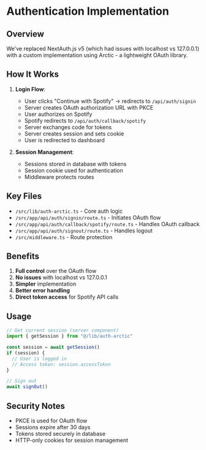 # Authentication Implementation

## Overview

We've replaced NextAuth.js v5 (which had issues with localhost vs 127.0.0.1) with a custom implementation using Arctic - a lightweight OAuth library.

## How It Works

1. **Login Flow**:
   - User clicks "Continue with Spotify" → redirects to `/api/auth/signin`
   - Server creates OAuth authorization URL with PKCE
   - User authorizes on Spotify
   - Spotify redirects to `/api/auth/callback/spotify`
   - Server exchanges code for tokens
   - Server creates session and sets cookie
   - User is redirected to dashboard

2. **Session Management**:
   - Sessions stored in database with tokens
   - Session cookie used for authentication
   - Middleware protects routes

## Key Files

- `/src/lib/auth-arctic.ts` - Core auth logic
- `/src/app/api/auth/signin/route.ts` - Initiates OAuth flow
- `/src/app/api/auth/callback/spotify/route.ts` - Handles OAuth callback
- `/src/app/api/auth/signout/route.ts` - Handles logout
- `/src/middleware.ts` - Route protection

## Benefits

1. **Full control** over the OAuth flow
2. **No issues** with localhost vs 127.0.0.1
3. **Simpler** implementation
4. **Better error handling**
5. **Direct token access** for Spotify API calls

## Usage

```typescript
// Get current session (server component)
import { getSession } from "@/lib/auth-arctic"

const session = await getSession()
if (session) {
  // User is logged in
  // Access token: session.accessToken
}

// Sign out
await signOut()
```

## Security Notes

- PKCE is used for OAuth flow
- Sessions expire after 30 days
- Tokens stored securely in database
- HTTP-only cookies for session management
